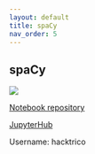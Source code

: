 ```yaml
---
layout: default
title: spaCy
nav_order: 5
---
```


## spaCy
![](https://d33wubrfki0l68.cloudfront.net/d04566d0f6671ae94fdae6fa3f767f5a6553d335/c50f0/blog/img/spacy-pytorch-transformers.jpg)

[Notebook repository](https://github.com/apjanco/spaCy_workshops) 

[JupyterHub](https://spacy.apjan.co:8000/hub/)  

Username: hacktrico

